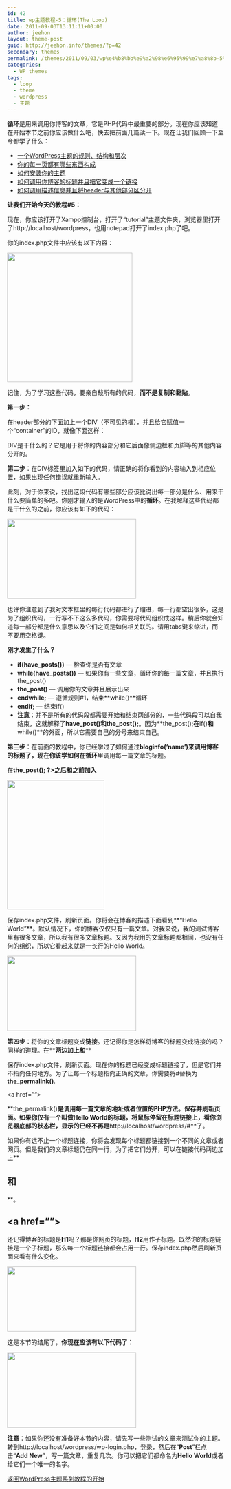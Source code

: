 ```yaml
---
id: 42
title: wp主题教程-5：循环(The Loop)
date: 2011-09-03T13:11:11+00:00
author: jeehon
layout: theme-post
guid: http://jeehon.info/themes/?p=42
secondary: themes
permalink: /themes/2011/09/03/wp%e4%b8%bb%e9%a2%98%e6%95%99%e7%a8%8b-5%ef%bc%9a%e5%be%aa%e7%8e%afthe-loop/
categories:
  - WP themes
tags:
  - loop
  - theme
  - wordpress
  - 主题
---
```

**循环**是用来调用你博客的文章，它是PHP代码中最重要的部分。现在你应该知道在开始本节之前你应该做什么吧，快去把前面几篇读一下。现在让我们回顾一下至今都学了什么：

  * [一个WordPress主题的规则、结构和层次](http://jeehon.info/themes/2011/09/03/wp%E4%B8%BB%E9%A2%98%E6%95%99%E7%A8%8B1%EF%BC%9A%E5%BC%95%E8%A8%80intro/)
  * [你的每一页都有哪些东西构成](http://jeehon.info/themes/2011/09/03/wp%E4%B8%BB%E9%A2%98%E6%95%99%E7%A8%8B-2%EF%BC%9A%E6%A8%A1%E6%9D%BF%E6%96%87%E4%BB%B6%E5%92%8C%E6%A8%A1%E6%9D%BFtemplate-files-and-templates/)
  * [如何安装你的主题](http://jeehon.info/themes/2011/09/03/wp%E4%B8%BB%E9%A2%98%E6%95%99%E7%A8%8B-3%EF%BC%9A%E5%BC%80%E5%A7%8Bindex-phpstarting-index-php/)
  * [如何调用你博客的标题并且把它变成一个链接](http://jeehon.info/themes/2011/09/03/wp%E4%B8%BB%E9%A2%98%E6%95%99%E7%A8%8B-4%EF%BC%9Aheader%E6%A8%A1%E6%9D%BFheader-template/)
  * [如何调用描述信息并且将header与其他部分区分开](http://jeehon.info/themes/2011/09/03/wp%E4%B8%BB%E9%A2%98%E6%95%99%E7%A8%8B-4b%EF%BC%9Aheader%E6%A8%A1%E6%9D%BF%E7%BB%ADheader-template-continues/)

**让我们开始今天的教程#5：**

现在，你应该打开了Xampp控制台，打开了“tutorial”主题文件夹，浏览器里打开了http://localhost/wordpress，也用notepad打开了index.php了吧。

你的index.php文件中应该有以下内容：
  
[<img src="http://jeehon.info/log/files/2011/08/indexphp-291x300.gif" alt="" title="indexphp" width="291" height="300" class="aligncenter size-medium wp-image-730" />](http://jeehon.info/log/files/2011/08/indexphp.gif)
  
记住，为了学习这些代码，要亲自敲所有的代码，**而不是复制和黏贴**。

**第一步：**

在header部分的下面加上一个DIV（不可见的框），并且给它赋值一个“container”的ID，就像下面这样：

**<div id=”container”>**

**</div>**

DIV是干什么的？它是用于将你的内容部分和它后面像侧边栏和页脚等的其他内容分开的。

**第二步**：在DIV标签里加入如下的代码，请正确的将你看到的内容输入到相应位置，如果出现任何错误就重新输入。

**<?php if(have\_posts()) : ?><?php while(have\_posts()) : the_post(); ?>**
  
<span style="margin-left:2em;"><strong><?php endwhile; ?></strong></span>
  
<span style="margin-left:2em;"><strong><?php endif; ?></strong></span>

此刻，对于你来说，找出这段代码有哪些部分应该比说出每一部分是什么、用来干什么要简单的多吧。你刚才输入的是WordPress中的**循环**。在我解释这些代码都是干什么的之前，你应该有如下的代码：
  
[<img src="http://jeehon.info/log/files/2011/08/the-loop-300x185.gif" alt="" title="the-loop" width="300" height="185" class="aligncenter size-medium wp-image-731" />](http://jeehon.info/log/files/2011/08/the-loop.gif)

也许你注意到了我对文本框里的每行代码都进行了缩进，每一行都空出很多，这是为了组织代码，一行写不下这么多代码，你需要将代码组织成这样。稍后你就会知道每一部分都是什么意思以及它们之间是如何相关联的。请用tabs键来缩进，而不要用空格键。

**刚才发生了什么？**

  * **if(have_posts())** &#8212; 检查你是否有文章
  * **while(have_posts())** &#8212; 如果你有一些文章，循环你的每一篇文章，并且执行the_post()
  * **the_post()** &#8212; 调用你的文章并且展示出来
  * **endwhile;** &#8212; 遵循规则#1，结束**while()**循环
  * **endif;** &#8212; 结束if()
  * **注意**：并不是所有的代码段都需要开始和结束两部分的，一些代码段可以自我结束，这就解释了**have_post()**和**the_post();**。因为**the_post();**在**if()**和**while()**的外面，所以它需要自己的分号来结束自己。

**第三步**：在前面的教程中，你已经学过了如何通过**bloginfo(‘name’)**来调用博客的标题了，现在你该学如何在**循环**里调用每一篇文章的标题。

在**the_post(); ?>**之后和**<?php endwhile; ?>**之前加入**<?php the_title(); ?>**
  
[<img src="http://jeehon.info/log/files/2011/08/the-title-226x300.gif" alt="" title="the-title" width="226" height="300" class="aligncenter size-medium wp-image-732" />](http://jeehon.info/log/files/2011/08/the-title.gif)

保存index.php文件，刷新页面。你将会在博客的描述下面看到**“Hello World”**。默认情况下，你的博客仅仅只有一篇文章。对我来说，我的测试博客里有很多文章，所以我有很多文章标题。又因为我用的文章标题都相同，也没有任何的组织，所以它看起来就是一长行的Hello World。
  
[<img src="http://jeehon.info/log/files/2011/08/hello-world-300x174.gif" alt="" title="hello-world" width="300" height="174" class="aligncenter size-medium wp-image-733" />](http://jeehon.info/log/files/2011/08/hello-world.gif)

**第四步**：将你的文章标题变成**链接**。还记得你是怎样将博客的标题变成链接的吗？同样的道理。在**<?php the_title(); ?>**两边加上**<a href=”#”>**和**</a>**

保存index.php文件，刷新页面。现在你的标题已经变成标题链接了，但是它们并不指向任何地方。为了让每一个标题指向正确的文章，你需要将#替换为**the_permalink()**.

<a href=”**<?php the_permalink(); ?>**“><?php the_title(); ?></a>

**the_permalink()**是调用每一篇文章的地址或者位置的PHP方法。保存并刷新页面。如果你仅有一个叫做Hello World的标题，将鼠标停留在标题链接上，看你浏览器底部的状态栏，显示的已经不再是**http://localhost/wordpress/#**了。

如果你有远不止一个标题连接，你将会发现每个标题都链接到一个不同的文章或者网页。但是我们的文章标题仍在同一行，为了把它们分开，可以在链接代码两边加上**<h2>**和**</h2>**。

**<h2>**<a href=”<?php the\_permalink(); ?>”><?php the\_title(); ?></a>**</h2>**

还记得博客的标题是**H1**吗？那是你网页的标题，**H2**用作子标题。既然你的标题链接是一个子标题，那么每一个标题链接都会占用一行。保存index.php然后刷新页面来看有什么变化。
  
[<img src="http://jeehon.info/log/files/2011/08/post-title-heading-300x151.gif" alt="" title="post-title-heading" width="300" height="151" class="aligncenter size-medium wp-image-734" />](http://jeehon.info/log/files/2011/08/post-title-heading.gif)
  
这是本节的结尾了，**你现在应该有以下代码了：**
  
[<img src="http://jeehon.info/log/files/2011/08/end-lesson-5-300x175.gif" alt="" title="end-lesson-5" width="300" height="175" class="aligncenter size-medium wp-image-735" />](http://jeehon.info/log/files/2011/08/end-lesson-5.gif)

**注意**：如果你还没有准备好本节的内容，请先写一些测试的文章来测试你的主题。转到http://localhost/wordpress/wp-login.php，登录，然后在“**Post**”栏点击“**Add New**”，写一篇文章，重复几次。你可以把它们都命名为**Hello World**或者给它们一个唯一的名字。

[返回WordPress主题系列教程的开始](http://jeehon.info/themes/)